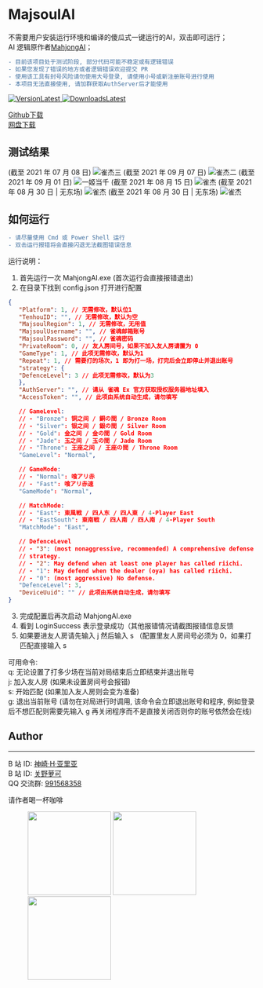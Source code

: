 # MajsoulAI

不需要用户安装运行环境和编译的傻瓜式一键运行的AI，双击即可运行；  
AI 逻辑原作者[MahjongAI](https://github.com/zhangjk95/MahjongAI)；

```diff
- 目前该项目处于测试阶段, 部分代码可能不稳定或有逻辑错误
- 如果您发现了错误的地方或者逻辑错误欢迎提交 PR
- 使用该工具有封号风险请勿使用大号登录, 请使用小号或新注册账号进行使用
- 本项目无法直接使用, 请加群获取AuthServer后才能使用
```

[![VersionLatest](https://img.shields.io/github/release/moxcomic/MajsoulAI) ![DownloadsLatest](https://img.shields.io/github/downloads/moxcomic/MajsoulAI/latest/total)](https://github.com/moxcomic/MajsoulAI/releases/latest)

[Github下载](https://github.com/moxcomic/MajsoulAI/releases/latest)  
[网盘下载](https://www.aliyundrive.com/s/w1toPgKkGjw)

## 测试结果
(截至 2021 年 07 月 08 日)
![雀杰三](./imgs/majsoul-4.png)
(截至 2021 年 09 月 07 日)
![雀杰二](./imgs/majsoul-3.png)
(截至 2021 年 09 月 01 日)
![一姬当千](./imgs/yijidangqian-0.PNG)
(截至 2021 年 08 月 15 日)
![雀杰](./imgs/majsoul-0.jpg)
(截至 2021 年 08 月 30 日 | 无东场)
![雀杰](./imgs/majsoul-1.png)
(截至 2021 年 08 月 30 日 | 无东场)
![雀杰](./imgs/majsoul-2.png)

## 如何运行

```diff
- 请尽量使用 Cmd 或 Power Shell 运行
- 双击运行报错将会直接闪退无法截图错误信息
```

运行说明：

1. 首先运行一次 MahjongAI.exe (首次运行会直接报错退出)
2. 在目录下找到 config.json 打开进行配置

```JSON
{
   "Platform": 1, // 无需修改，默认位1
   "TenhouID": "", // 无需修改，默认为空
   "MajsoulRegion": 1, // 无需修改，无用值
   "MajsoulUsername": "", // 雀魂邮箱账号
   "MajsoulPassword": "", // 雀魂密码
   "PrivateRoom": 0, // 友人房间号，如果不加入友人房请置为 0
   "GameType": 1, // 此项无需修改，默认为1
   "Repeat": 1, // 需要打的场次，1 即为打一场，打完后会立即停止并退出账号
   "strategy": {
   "DefenceLevel": 3 // 此项无需修改，默认为3
   },
   "AuthServer": "", // 请从 雀魂 Ex 官方获取授权服务器地址填入
   "AccessToken": "", // 此项由系统自动生成，请勿填写

   // GameLevel:
   // - "Bronze": 铜之间 / 銅の間 / Bronze Room
   // - "Silver": 银之间 / 銀の間 / Silver Room
   // - "Gold": 金之间 / 金の間 / Gold Room
   // - "Jade": 玉之间 / 玉の間 / Jade Room
   // - "Throne": 王座之间 / 王座の間 / Throne Room
   "GameLevel": "Normal",

   // GameMode:
   // - "Normal": 喰アリ赤
   // - "Fast": 喰アリ赤速
   "GameMode": "Normal",

   // MatchMode:
   // - "East": 東風戦 / 四人东 / 四人東 / 4-Player East
   // - "EastSouth": 東南戦 / 四人南 / 四人南 / 4-Player South
   "MatchMode": "East",

   // DefenceLevel
   // - "3": (most nonaggressive, recommended) A comprehensive defense
   // strategy.
   // - "2": May defend when at least one player has called riichi.
   // - "1": May defend when the dealer (oya) has called riichi.
   // - "0": (most aggressive) No defense.
   "DefenceLevel": 3,
   "DeviceUuid": "" // 此项由系统自动生成，请勿填写
}
```

3. 完成配置后再次启动 MahjongAI.exe
4. 看到 LoginSuccess 表示登录成功（其他报错情况请截图报错信息反馈
5. 如果要进友人房请先输入 j 然后输入 s （配置里友人房间号必须为 0，如果打匹配直接输入 s

可用命令:  
q: 无论设置了打多少场在当前对局结束后立即结束并退出账号  
j: 加入友人房 (如果未设置房间号会报错)  
s: 开始匹配 (如果加入友人房则会变为准备)  
g: 退出当前账号 (请勿在对局进行时调用, 该命令会立即退出账号和程序, 例如登录后不想匹配则需要先输入 g 再关闭程序而不是直接关闭否则你的账号依然会在线)

## Author

---

B 站 ID: [神崎·H·亚里亚](https://space.bilibili.com/898411/)  
B 站 ID: [关野萝可](https://space.bilibili.com/612462792/)  
QQ 交流群: [991568358](https://jq.qq.com/?_wv=1027&k=3gaKRwqg)

请作者喝一杯咖啡

<figure class="third">
    <img src="https://moxcomic.github.io/wechat.png" width=170>
    <img src="https://moxcomic.github.io/alipay.png" width=170>
    <img src="https://moxcomic.github.io/qq.png" width=170>
</figure>
